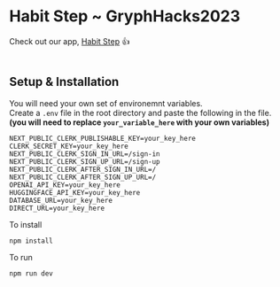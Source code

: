 # Habit Step ~ GryphHacks2023

Check out our app, [Habit Step](https://gryph-hacks2023-ten.vercel.app/) 👍
<br/>
<br/>

## Setup & Installation
You will need your own set of environemnt variables. <br/>
Create a `.env` file in the root directory and paste the following in the file.<br/>
**(you will need to replace `your_variable_here` with your own variables)**
```env
NEXT_PUBLIC_CLERK_PUBLISHABLE_KEY=your_key_here
CLERK_SECRET_KEY=your_key_here
NEXT_PUBLIC_CLERK_SIGN_IN_URL=/sign-in
NEXT_PUBLIC_CLERK_SIGN_UP_URL=/sign-up
NEXT_PUBLIC_CLERK_AFTER_SIGN_IN_URL=/
NEXT_PUBLIC_CLERK_AFTER_SIGN_UP_URL=/
OPENAI_API_KEY=your_key_here
HUGGINGFACE_API_KEY=your_key_here
DATABASE_URL=your_key_here
DIRECT_URL=your_key_here
```

To install

```
npm install
```

To run

```
npm run dev
```
